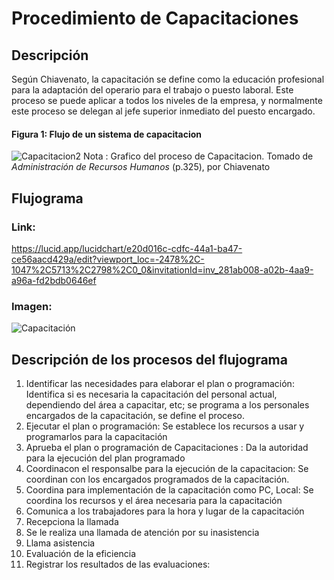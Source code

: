 # Procedimiento de Capacitaciones
## Descripción

Según Chiavenato, la capacitación se define como la educación profesional para la adaptación del operario para el trabajo o puesto laboral. Este proceso se puede aplicar a todos los niveles de la empresa, y normalmente este proceso se delegan al jefe superior inmediato del puesto encargado. 

#### Figura 1: Flujo de un sistema de capacitacion 
![Capacitacion2](https://github.com/EdisonLoky29/Grupo-2-DBD-24-1-/assets/164259064/2abcdbb2-2cd4-4d64-89c4-ce81a7e6fca5)
Nota : Grafico del proceso de Capacitacion. Tomado de  *Administración de Recursos Humanos* (p.325), por Chiavenato 

## Flujograma
### Link: 

https://lucid.app/lucidchart/e20d016c-cdfc-44a1-ba47-ce56aacd429a/edit?viewport_loc=-2478%2C-1047%2C5713%2C2798%2C0_0&invitationId=inv_281ab008-a02b-4aa9-a96a-fd2bdb0646ef

### Imagen:

![Capacitación ](https://github.com/EdisonLoky29/Grupo-2-DBD-24-1-/assets/164259064/37d0b7d6-a73a-4e9e-9d4d-b35e49a60376)

## Descripción de los procesos del flujograma
1. Identificar las necesidades para elaborar el plan o programación: Identifica si es necesaria la capacitación del personal actual, dependiendo del área a capacitar, etc; se programa a los personales encargados de la capacitación, se define el proceso.
2. Ejecutar el plan o programación: Se establece los recursos a usar y programarlos para la capacitación 
3. Aprueba el plan o programación de Capacitaciones : Da la autoridad para la ejecución del plan programado
4. Coordinacon el responsalbe para la ejecución de la capacitacion: Se coordinan con los encargados programados de la capacitación.
5. Coordina para implementación de la capacitación como PC, Local: Se coordina los recursos y el área necesaria para la capacitación 
6. Comunica a los trabajadores para la hora y lugar de la capacitación
7. Recepciona la llamada
8. Se le realiza una llamada de atención por su inasistencia
9. Llama asistencia
10. Evaluación de la eficiencia
11. Registrar los resultados de las evaluaciones:
